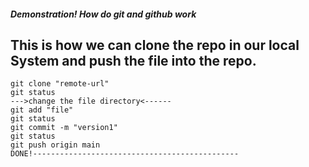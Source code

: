 ##### Demonstration! How do git and github  work
## This is how we can clone the repo in our local System and push the file into the repo.
    git clone "remote-url"
    git status
    --->change the file directory<------
    git add "file"
    git status
    git commit -m "version1"
    git status
    git push origin main
    DONE!----------------------------------------------
